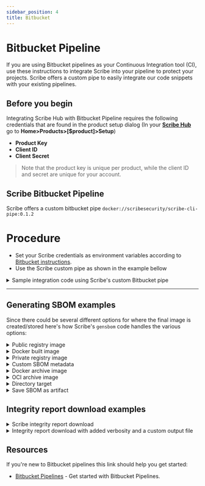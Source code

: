 ```yaml
---
sidebar_position: 4
title: Bitbucket
---
```



# Bitbucket Pipeline
If you are using Bitbucket pipelines as your Continuous Integration tool (CI), use these instructions to integrate Scribe into your pipeline to protect your projects. Scribe offers a custom pipe to easily integrate our code snippets with your existing pipelines.

## Before you begin
Integrating Scribe Hub with Bitbucket Pipeline requires the following credentials that are found in the product setup dialog (In your **[Scribe Hub](https://prod.hub.scribesecurity.com/ "Scribe Hub Link")** go to **Home>Products>[$product]>Setup**)

* **Product Key**
* **Client ID**
* **Client Secret**

>Note that the product key is unique per product, while the client ID and secret are unique for your account.

## Scribe Bitbucket Pipeline

Scribe offers a custom bitbucket pipe `docker://scribesecurity/scribe-cli-pipe:0.1.2`

# Procedure

* Set your Scribe credentials as environment variables according to [Bitbucket instructions](https://support.atlassian.com/bitbucket-cloud/docs/variables-and-secrets/ "Bitbucket instructions").
* Use the Scribe custom pipe as shown in the example bellow

<details>
  <summary>  Sample integration code using Scribe's custom Bitbucket pipe</summary>

  ```YAML
  image:
    name: python:3.7

  scribe-bitbucket-simple-job: &scribe-bitbucket-simple-job
    step:
      name: scribe-bitbucket-simple-test
      - git clone -b v1.0.0-alpha.4 --single-branch https://github.com/mongo-express/mongo-express.git mongo-express-scm
      - pipe: docker://scribesecuriy.jfrog.io/scribe-docker-public-local/valint-pipe:dev-latest
        variables:
          COMMAND_NAME: bom
          TARGET: dir:mongo-express-scm
          PRODUCT_KEY: $PRODUCT_KEY
          SCRIBE_CLIENT_ID: $SCRIBE_CLIENT_ID
          SCRIBE_CLIENT_SECRET: $SCRIBE_CLIENT_SECRET
      - pipe: docker://scribesecuriy.jfrog.io/scribe-docker-public-local/valint-pipe:dev-latest
        variables:
          COMMAND_NAME: bom
          TARGET: "mongo-express:1.0.0-alpha.4" 
          VERBOSE: 2
          SCRIBE_ENABLE: "true"
          PRODUCT_KEY: $PRODUCT_KEY
          SCRIBE_CLIENT_ID: $SCRIBE_CLIENT_ID
          SCRIBE_CLIENT_SECRET: $SCRIBE_CLIENT_SECRET
      - pipe: docker://scribesecuriy.jfrog.io/scribe-docker-public-local/valint-pipe:dev-latest
        variables:
          COMMAND_NAME: report
          VERBOSE: 2
          SCRIBE_ENABLE: "true"
          PRODUCT_KEY: $PRODUCT_KEY
          SCRIBE_CLIENT_ID: $SCRIBE_CLIENT_ID
          SCRIBE_CLIENT_SECRET: $SCRIBE_CLIENT_SECRET
          TIMEOUT: 120s
      services:
      - docker

  pipelines:
    default:
    - \>\>: *scribe-bitbucket-simple-job
  ```

</details>

---
## Generating SBOM examples
Since there could be several different options for where the final image is created/stored here's how Scribe's `gensbom` code handles the various options:

<details>
  <summary>  Public registry image </summary>

Create SBOM from remote `busybox:latest` image.

```YAML
  step:
    name: Test
    script:
    - pipe: docker://scribesecurity/scribe-cli-pipe:0.1.2
      variables:
        COMMAND: bom
        TARGET: busybox:latest
        PRODUCT_KEY: $PRODUCT_KEY
        SCRIBE_CLIENT_ID: $SCRIBE_CLIENT_ID
        SCRIBE_CLIENT_SECRET: $SCRIBE_CLIENT_SECRET
``` 

</details>


<details>
  <summary>  Docker built image </summary>

Create SBOM for image built by local docker `image_name:latest` image. This SBOM will overwrite the SBOM found in local cache (assuming there is one).

```YAML
  step:
    name: Test
    script:
    - pipe: docker://scribesecurity/scribe-cli-pipe:0.1.2
      variables:
        COMMAND: bom
        TARGET: image_name:latest
        PRODUCT_KEY: $PRODUCT_KEY
        SCRIBE_CLIENT_ID: $SCRIBE_CLIENT_ID
        SCRIBE_CLIENT_SECRET: $SCRIBE_CLIENT_SECRET
        FORCE: true
        format: json
``` 
</details>

<details>
  <summary>  Private registry image </summary>

Create SBOM for image in a custom private registry. You can skip the cache search for an appropriate SBOM by using the `Force` flag. The output in this example uses verbose (debug level) 2 which will create a log output.
```YAML
step:
  name: Test
  script:
  - pipe: docker://scribesecurity/scribe-cli-pipe:0.1.2
    variables:
      COMMAND: bom
      TARGET: scribesecuriy.jfrog.io/scribe-docker-local/stub_remote:latest
      PRODUCT_KEY: $PRODUCT_KEY
      SCRIBE_CLIENT_ID: $SCRIBE_CLIENT_ID
      SCRIBE_CLIENT_SECRET: $SCRIBE_CLIENT_SECRET
      FORCE: true
      VERBOSE: 2
```
</details>

<details>
  <summary>  Custom SBOM metadata </summary>

Create SBOM from remote `busybox:latest` image and add custom metadata to the SBOM created.  
The data will be included in the signed payload when the output is an attestation. In this example the metadata included is the env (environment) and label of the image. 

```YAML
step:
  name: Test
  script:
  - pipe: docker://scribesecurity/scribe-cli-pipe:0.1.2
    variables:
      COMMAND: bom
      TARGET: busybox:latest
      PRODUCT_KEY: $PRODUCT_KEY
      SCRIBE_CLIENT_ID: $SCRIBE_CLIENT_ID
      SCRIBE_CLIENT_SECRET: $SCRIBE_CLIENT_SECRET
      FORCE: true
      VERBOSE: 2
      FORMAT: json
      LABEL: test_label
      ENV: test_env
```
</details>

<details>
  <summary> Docker archive image </summary>

Create SBOM from local `docker save ...` output.
```YAML
step:
  name: Test
  script:
  - pipe: docker://scribesecurity/scribe-cli-pipe:0.1.2
    variables:
      COMMAND: bom
      TARGET: saved_docker.tar
      PRODUCT_KEY: $PRODUCT_KEY
      SCRIBE_CLIENT_ID: $SCRIBE_CLIENT_ID
      SCRIBE_CLIENT_SECRET: $SCRIBE_CLIENT_SECRET
      VERBOSE: 2
``` 
</details>

<details>
  <summary> OCI archive image </summary>

Create SBOM from the local OCI (Oracle Cloud Infrastructure) archive.

```YAML
step:
  name: Test
  script:
  - pipe: docker://scribesecurity/scribe-cli-pipe:0.1.2
    variables:
      COMMAND: bom
      TARGET: oci-archive:saved_oci.tar
      PRODUCT_KEY: $PRODUCT_KEY
      SCRIBE_CLIENT_ID: $SCRIBE_CLIENT_ID
      SCRIBE_CLIENT_SECRET: $SCRIBE_CLIENT_SECRET
      VERBOSE: 2
``` 
</details>

<details>
  <summary> Directory target </summary>

Create SBOM from a local directory. 

```YAML
step:
  name: Test
  script:
  - pipe: docker://scribesecurity/scribe-cli-pipe:0.1.2
    variables:
      COMMAND: bom
      TARGET: dir:./testdir
      PRODUCT_KEY: $PRODUCT_KEY
      SCRIBE_CLIENT_ID: $SCRIBE_CLIENT_ID
      SCRIBE_CLIENT_SECRET: $SCRIBE_CLIENT_SECRET
      VERBOSE: 2
``` 
</details>

<details>
  <summary> Save SBOM as artifact </summary>

Using action `output_path` you can access the generated SBOM and store it as an artifact.
```YAML
step:
  name: Test
  script:
  - pipe: docker://scribesecurity/scribe-cli-pipe:0.1.2
    variables:
      COMMAND: bom
      TARGET: busybox:latest
      PRODUCT_KEY: $PRODUCT_KEY
      SCRIBE_CLIENT_ID: $SCRIBE_CLIENT_ID
      SCRIBE_CLIENT_SECRET: $SCRIBE_CLIENT_SECRET
      VERBOSE: 2
      OUTPUT_FILE: "./result_report.json"
``` 
</details>

## Integrity report download examples
<details>
  <summary>  Scribe integrity report download </summary>

Integrity report standard download.  
The default output will be set to `scribe/valint/` subdirectory (Use `output-directory` argument to overwrite location).

```YAML
step:
  name: Test
  script:
  - pipe: docker://scribesecurity/scribe-cli-pipe:0.1.2
    variables:
      COMMAND: report
      TARGET: dir:./testdir
      PRODUCT_KEY: $PRODUCT_KEY
      SCRIBE_CLIENT_ID: $SCRIBE_CLIENT_ID
      SCRIBE_CLIENT_SECRET: $SCRIBE_CLIENT_SECRET
      VERBOSE: 2
``` 


</details>

<details>
  <summary> Integrity report download with added verbosity and a custom output file </summary>

Download report for current CI run and save the output to a local file.

```YAML
step:
  name: Test
  script:
  - pipe: docker://scribesecurity/scribe-cli-pipe:0.1.2
    variables:
      COMMAND: report
      PRODUCT_KEY: $PRODUCT_KEY
      SCRIBE_CLIENT_ID: $SCRIBE_CLIENT_ID
      SCRIBE_CLIENT_SECRET: $SCRIBE_CLIENT_SECRET
      VERBOSE: 2
      OUTPUT_FILE: "./result_report.json"
``` 
</details>


## Resources
If you're new to Bitbucket pipelines this link should help you get started:
* [Bitbucket Pipelines](https://support.atlassian.com/bitbucket-cloud/docs/get-started-with-bitbucket-pipelines/ "Get started with Bitbucket Pipelines") - Get started with Bitbucket Pipelines.

